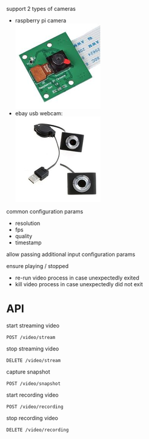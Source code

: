 support 2 types of cameras
* raspberry pi camera  
![alt text](images/raspberrypi_camera.jif "raspberry pi camera")
* ebay usb webcam:  
![alt text](images/ebay_usb_webcam.jpg "ebay usb webcam")


common configuration params
* resolution
* fps
* quality
* timestamp

allow passing additional input configuration params

ensure playing / stopped
* re-run video process in case unexpectedly exited
* kill video process in case unexpectedly did not exit

# API

start streaming video
```
POST /video/stream
```
stop streaming video
```
DELETE /video/stream
```

capture snapshot
```
POST /video/snapshot
```

start recording video
```
POST /video/recording
```

stop recording video
```
DELETE /video/recording
```

